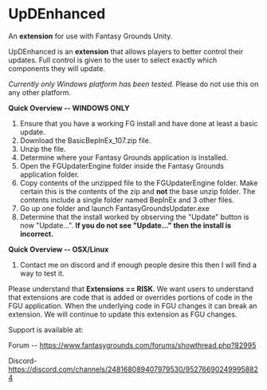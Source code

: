 # UpDEnhanced
An **extension** for use with Fantasy Grounds Unity.  

UpDEnhanced is an **extension** that allows players to better control their updates.  Full control is given to the user to select exactly which components they will update.

_Currently only Windows platform has been tested._  Please do not use this on any other platform.

**Quick Overview -- WINDOWS ONLY**
1.  Ensure that you have a working FG install and have done at least a basic update.
2.  Download the BasicBepInEx_107.zip file.
3.  Unzip the file.
4.  Determine where your Fantasy Grounds application is installed.
5.  Open the FGUpdaterEngine folder inside the Fantasy Grounds application folder.
6.  Copy contents of the unzipped file to the FGUpdaterEngine folder.  Make certain this is the contents of the zip and **not** the base unzip folder.  The contents include a single folder named BepInEx and 3 other files.
7.  Go up one folder and launch FantasyGroundsUpdater.exe
8.  Determine that the install worked by observing the "Update" button is now "Update...".  **If you do not see "Update..." then the install is incorrect.**

**Quick Overview -- OSX/Linux**
1.  Contact me on discord and if enough people desire this then I will find a way to test it.



Please understand that **Extensions == RISK**.  We want users to understand that extensions are code that is added or overrides portions of code in the FGU application.  When the underlying code in FGU changes it can break an extension.  We will continue to update this extension as FGU changes.  

Support is available at:

Forum -- https://www.fantasygrounds.com/forums/showthread.php?82995

Discord- https://discord.com/channels/248168089407979530/952766902499958824
